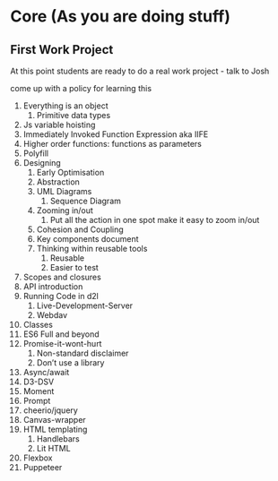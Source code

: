 # Core (As you are doing stuff)

## First Work Project
At this point students are ready to do a real work project - talk to Josh

come up with a policy for learning this

1.  Everything is an object
    1.  Primitive data types
2.  Js variable hoisting
3.  Immediately Invoked Function Expression aka IIFE
4.  Higher order functions: functions as parameters
5.  Polyfill
6.  Designing
    1.  Early Optimisation
    2.  Abstraction
    3.  UML Diagrams
        1. Sequence Diagram
    3.  Zooming in/out
        1.  Put all the action in one spot make it easy to zoom in/out
    4.  Cohesion and Coupling
    5.  Key components document
    6.  Thinking within reusable tools
        1.  Reusable
        2.  Easier to test
7.  Scopes and closures
8.  API introduction
9.  Running Code in d2l
    1.  Live-Development-Server
    2.  Webdav
10.  Classes
11.  ES6 Full and beyond
12.  Promise-it-wont-hurt
        1.  Non-standard disclaimer
        2.  Don’t use a library
13.  Async/await
14.  D3-DSV
15.  Moment
16.  Prompt
17.  cheerio/jquery
18.  Canvas-wrapper
19.  HTML templating
        1.  Handlebars
        2.  Lit HTML
20.  Flexbox
21.  Puppeteer